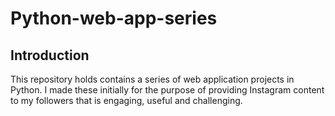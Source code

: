 # Python-web-app-series

## Introduction 

This repository holds contains a series of web application projects in Python. I made these initially for the purpose of providing Instagram content to my followers that is engaging, useful and challenging. 

